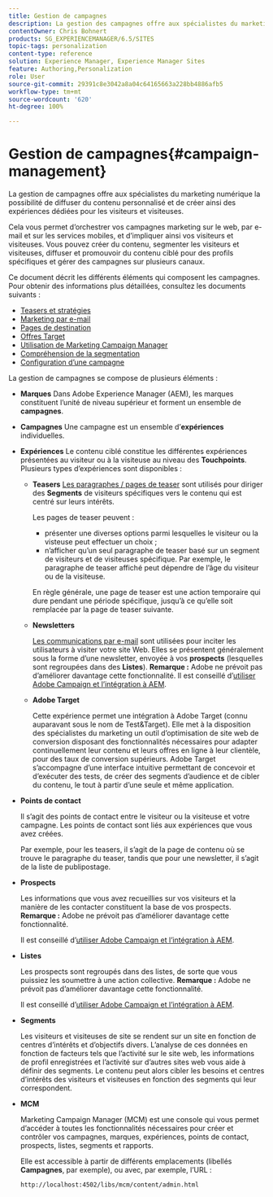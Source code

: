 ```yaml
---
title: Gestion de campagnes
description: La gestion des campagnes offre aux spécialistes du marketing numérique la possibilité de diffuser du contenu personnalisé et de créer ainsi des expériences dédiées pour les visiteurs et visiteuses. Cela vous permet d’orchestrer vos campagnes marketing sur le web, par e-mail et sur les services mobiles, et d’impliquer ainsi vos visiteurs et visiteuses.
contentOwner: Chris Bohnert
products: SG_EXPERIENCEMANAGER/6.5/SITES
topic-tags: personalization
content-type: reference
solution: Experience Manager, Experience Manager Sites
feature: Authoring,Personalization
role: User
source-git-commit: 29391c8e3042a8a04c64165663a228bb4886afb5
workflow-type: tm+mt
source-wordcount: '620'
ht-degree: 100%

---
```



# Gestion de campagnes{#campaign-management}

La gestion de campagnes offre aux spécialistes du marketing numérique la possibilité de diffuser du contenu personnalisé et de créer ainsi des expériences dédiées pour les visiteurs et visiteuses.

Cela vous permet d’orchestrer vos campagnes marketing sur le web, par e-mail et sur les services mobiles, et d’impliquer ainsi vos visiteurs et visiteuses. Vous pouvez créer du contenu, segmenter les visiteurs et visiteuses, diffuser et promouvoir du contenu ciblé pour des profils spécifiques et gérer des campagnes sur plusieurs canaux.

Ce document décrit les différents éléments qui composent les campagnes. Pour obtenir des informations plus détaillées, consultez les documents suivants :

* [Teasers et stratégies](/help/sites-classic-ui-authoring/classic-personalization-campaigns-teasers-strategy.md)
* [Marketing par e-mail](/help/sites-classic-ui-authoring/classic-personalization-campaigns-email.md)
* [Pages de destination](/help/sites-classic-ui-authoring/classic-personalization-campaigns-landingpage.md)
* [Offres Target](/help/sites-classic-ui-authoring/classic-personalization-campaigns-target-offers.md)
* [Utilisation de Marketing Campaign Manager](/help/sites-classic-ui-authoring/classic-personalization-campaigns-mktg-manager.md)
* [Compréhension de la segmentation](/help/sites-classic-ui-authoring/classic-personalization-campaigns-segmentation.md)
* [Configuration d’une campagne](/help/sites-classic-ui-authoring/classic-personalization-campaigns-setting-up-your.md)

La gestion de campagnes se compose de plusieurs éléments :

* **Marques**
Dans Adobe Experience Manager (AEM), les marques constituent l’unité de niveau supérieur et forment un ensemble de **campagnes**.

* **Campagnes**
Une campagne est un ensemble d’**expériences** individuelles.

* **Expériences**
Le contenu ciblé constitue les différentes expériences présentées au visiteur ou à la visiteuse au niveau des **Touchpoints**.  Plusieurs types d’expériences sont disponibles :

   * **Teasers**
     [Les paragraphes / pages de teaser](#teasers) sont utilisés pour diriger des **Segments** de visiteurs spécifiques vers le contenu qui est centré sur leurs intérêts.

     Les pages de teaser peuvent :

      * présenter une diverses options parmi lesquelles le visiteur ou la visteuse peut effectuer un choix ;
      * n’afficher qu’un seul paragraphe de teaser basé sur un segment de visiteurs et de visiteuses spécifique. Par exemple, le paragraphe de teaser affiché peut dépendre de l’âge du visiteur ou de la visiteuse.

     En règle générale, une page de teaser est une action temporaire qui dure pendant une période spécifique, jusqu’à ce qu’elle soit remplacée par la page de teaser suivante.

   * **Newsletters**

     [Les communications par e-mail](#emailmarketing) sont utilisées pour inciter les utilisateurs à visiter votre site Web. Elles se présentent généralement sous la forme d’une newsletter, envoyée à vos **prospects** (lesquelles sont regroupées dans des **Listes**). **Remarque :** Adobe ne prévoit pas d’améliorer davantage cette fonctionnalité. Il est conseillé d’[utiliser Adobe Campaign et l’intégration à AEM](/help/sites-administering/campaign.md).

   * **Adobe Target**

     Cette expérience permet une intégration à Adobe Target (connu auparavant sous le nom de Test&amp;Target). Elle met à la disposition des spécialistes du marketing un outil d’optimisation de site web de conversion disposant des fonctionnalités nécessaires pour adapter continuellement leur contenu et leurs offres en ligne à leur clientèle, pour des taux de conversion supérieurs. Adobe Target s’accompagne d’une interface intuitive permettant de concevoir et d’exécuter des tests, de créer des segments d’audience et de cibler du contenu, le tout à partir d’une seule et même application.

* **Points de contact**

  Il s’agit des points de contact entre le visiteur ou la visiteuse et votre campagne. Les points de contact sont liés aux expériences que vous avez créées.

  Par exemple, pour les teasers, il s’agit de la page de contenu où se trouve le paragraphe du teaser, tandis que pour une newsletter, il s’agit de la liste de publipostage.

* **Prospects**

  Les informations que vous avez recueillies sur vos visiteurs et la manière de les contacter constituent la base de vos prospects. **Remarque :** Adobe ne prévoit pas d’améliorer davantage cette fonctionnalité.

  Il est conseillé d’[utiliser Adobe Campaign et l’intégration à AEM](/help/sites-administering/campaign.md).

* **Listes**

  Les prospects sont regroupés dans des listes, de sorte que vous puissiez les soumettre à une action collective. **Remarque :** Adobe ne prévoit pas d’améliorer davantage cette fonctionnalité.

  Il est conseillé d’[utiliser Adobe Campaign et l’intégration à AEM](/help/sites-administering/campaign.md).

* **Segments**

  Les visiteurs et visiteuses de site se rendent sur un site en fonction de centres d’intérêts et d’objectifs divers. L’analyse de ces données en fonction de facteurs tels que l’activité sur le site web, les informations de profil enregistrées et l’activité sur d’autres sites web vous aide à définir des segments. Le contenu peut alors cibler les besoins et centres d’intérêts des visiteurs et visiteuses en fonction des segments qui leur correspondent.

* **MCM**

  Marketing Campaign Manager (MCM) est une console qui vous permet d’accéder à toutes les fonctionnalités nécessaires pour créer et contrôler vos campagnes, marques, expériences, points de contact, prospects, listes, segments et rapports.

  Elle est accessible à partir de différents emplacements (libellés **Campagnes**, par exemple), ou avec, par exemple, l’URL :

  `http://localhost:4502/libs/mcm/content/admin.html`
